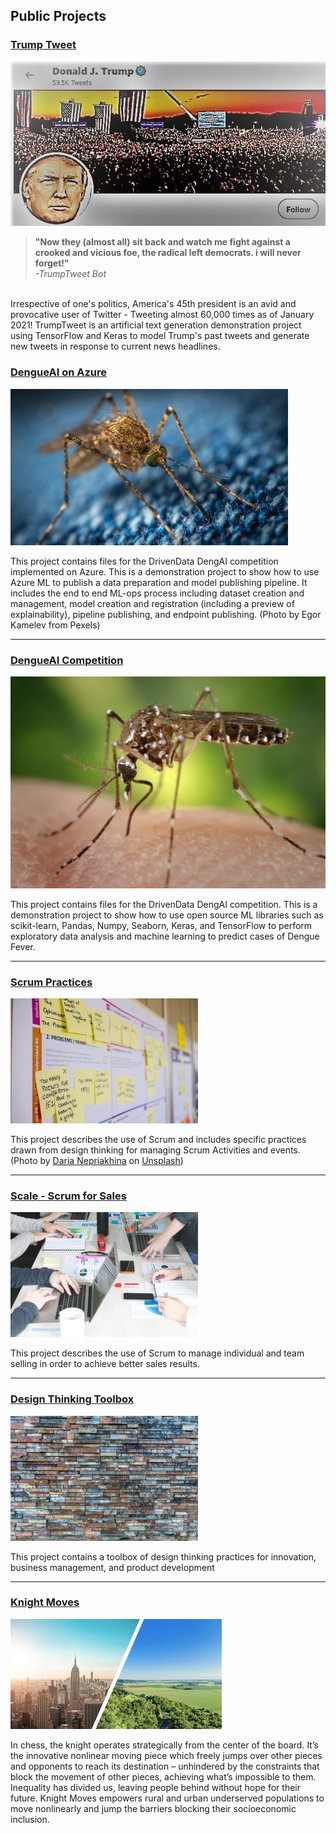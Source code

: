 ## Public Projects
### **[Trump Tweet](https://github.com/200Meters/TrumpTweet)**
![TrumpTweet](/assets/trump-tweet-sketch.jpg)
> **"Now they (almost all) sit back and watch me fight against a crooked and vicious foe, the radical left democrats. i will never forget!"**<br>
> *-TrumpTweet Bot*

<br>
Irrespective of one's politics, America's 45th president is an avid and provocative user of Twitter - Tweeting almost 60,000 times as of January 2021! TrumpTweet is an artificial text generation demonstration project using TensorFlow and Keras to model Trump's past tweets and generate new tweets in response to current news headlines. 

### **[DengueAI on Azure](https://github.com/200Meters/DengAI-AzureML)**
![DengueAI](/assets/mosquito-sm.jpg)

This project contains files for the DrivenData DengAI competition implemented on Azure. This is a demonstration project to show how to use Azure ML to publish a data preparation and model publishing pipeline. It includes the end to end ML-ops process including dataset creation and management, model creation and registration (including a preview of explainability), pipeline publishing, and endpoint publishing. (Photo by Egor Kamelev from Pexels)
* * *
### **[DengueAI Competition](https://github.com/200Meters/DengAI-Pub)**
![DengueAI](/assets/DDMosquito.jpg)

This project contains files for the DrivenData DengAI competition. This is a demonstration project to show how to use open source ML libraries such as scikit-learn, Pandas, Numpy,  Seaborn, Keras, and TensorFlow to perform exploratory data analysis and machine learning to predict cases of Dengue Fever. 
* * *

### **[Scrum Practices](https://github.com/200Meters/Scrum-Practices/wiki)**
![Scrum](/assets/daria-nepriakhina-zoCDWPuiRuA-unsplash.jpg)

This project describes the use of Scrum and includes specific practices drawn from design thinking for managing Scrum Activities and events.
(<span>Photo by <a href="https://unsplash.com/@epicantus?utm_source=unsplash&amp;utm_medium=referral&amp;utm_content=creditCopyText">Daria Nepriakhina</a> on <a href="https://unsplash.com/s/photos/agile?utm_source=unsplash&amp;utm_medium=referral&amp;utm_content=creditCopyText">Unsplash</a></span>)
* * *
### **[Scale - Scrum for Sales](https://github.com/200Meters/Sales-Scrum/wiki)**
![Scale](/assets/team-sales-business-meeting.jpg)

This project describes the use of Scrum to manage individual and team selling in order to achieve better sales results.
* * *
### **[Design Thinking Toolbox](https://github.com/200Meters/DesignThinkingToolbox/wiki)**
![design-thinking](/assets/design.jpg)

This project contains a toolbox of design thinking practices for innovation, business management, and product development
* * *
### **[Knight Moves](https://github.com/200Meters/KnightMoves/wiki)**
![urban-rural](/assets/urban-suburban.png)

In chess, the knight operates strategically from the center of the board. It’s the innovative nonlinear moving piece which freely jumps over other pieces and opponents to reach its destination – unhindered by the constraints that block the movement of other pieces, achieving what’s impossible to them. Inequality has divided us, leaving people behind without hope for their future. Knight Moves empowers rural and urban underserved populations to move nonlinearly and jump the barriers blocking their socioeconomic inclusion.

